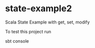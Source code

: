 state-example2
==============

Scala State Example with get, set, modify

To test this project run

sbt console
